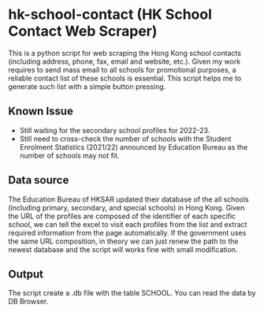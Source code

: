 # hk-school-contact (HK School Contact Web Scraper)
This is a python script for web scraping the Hong Kong school contacts (including address, phone, fax, email and website, etc.). Given my work requires to send mass email to all schools for promotional purposes, a reliable contact list of these schools is essential. This script helps me to generate such list with a simple button pressing.

## Known Issue
- Still waiting for the secondary school profiles for 2022-23.
- Still need to cross-check the number of schools with the Student Enrolment Statistics (2021/22) announced by Education Bureau as the number of schools may not fit.

## Data source
The Education Bureau of HKSAR updated their database of the all schools (including primary, secondary, and special schools) in Hong Kong. Given the URL of the profiles are composed of the identifier of each specific school, we can tell the excel to visit each profiles from the list and extract required information from the page automatically. If the government uses the same URL composition, in theory we can just renew the path to the newest database and the script will works fine with small modification.

## Output
The script create a .db file with the table SCHOOL. You can read the data by DB Browser.
